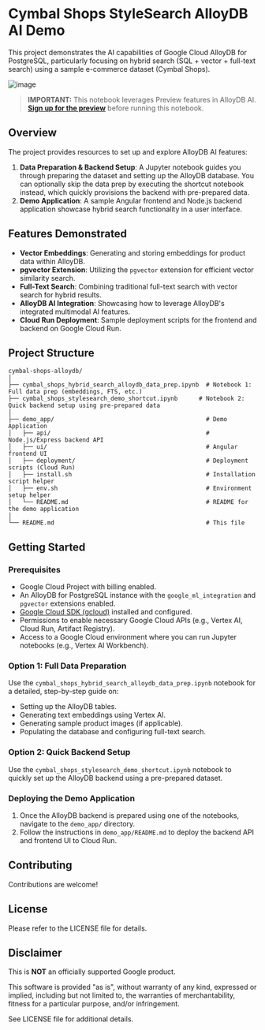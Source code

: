# Cymbal Shops StyleSearch AlloyDB AI Demo

This project demonstrates the AI capabilities of Google Cloud AlloyDB for PostgreSQL, particularly focusing on hybrid search (SQL + vector + full-text search) using a sample e-commerce dataset (Cymbal Shops).

![image](./assets/img/stylesearch-demo-screenshot.png)

> **IMPORTANT:** This notebook leverages Preview features in AlloyDB AI. **[Sign up for the preview](https://docs.google.com/forms/d/e/1FAIpQLSfJ9vHIJ79nI7JWBDELPFL75pDQa4XVZQ2fxShfYddW0RwmLw/viewform)** before running this notebook.

## Overview

The project provides resources to set up and explore AlloyDB AI features:

1.  **Data Preparation & Backend Setup**: A Jupyter notebook guides you through preparing the dataset and setting up the AlloyDB database. You can optionally skip the data prep by executing the shortcut notebook instead, which quickly provisions the backend with pre-prepared data.
2.  **Demo Application**: A sample Angular frontend and Node.js backend application showcase hybrid search functionality in a user interface.

## Features Demonstrated

* **Vector Embeddings**: Generating and storing embeddings for product data within AlloyDB.
* **pgvector Extension**: Utilizing the `pgvector` extension for efficient vector similarity search.
* **Full-Text Search**: Combining traditional full-text search with vector search for hybrid results.
* **AlloyDB AI Integration**: Showcasing how to leverage AlloyDB's integrated multimodal AI features.
* **Cloud Run Deployment**: Sample deployment scripts for the frontend and backend on Google Cloud Run.

## Project Structure

```
cymbal-shops-alloydb/
│
├── cymbal_shops_hybrid_search_alloydb_data_prep.ipynb  # Notebook 1: Full data prep (embeddings, FTS, etc.)
├── cymbal_shops_stylesearch_demo_shortcut.ipynb      # Notebook 2: Quick backend setup using pre-prepared data
│
├── demo_app/                                           # Demo Application
│   ├── api/                                            # Node.js/Express backend API
│   ├── ui/                                             # Angular frontend UI
│   ├── deployment/                                     # Deployment scripts (Cloud Run)
│   ├── install.sh                                      # Installation script helper
│   ├── env.sh                                          # Environment setup helper
│   └── README.md                                       # README for the demo application
│
└── README.md                                           # This file
```


## Getting Started

### Prerequisites

* Google Cloud Project with billing enabled.
* An AlloyDB for PostgreSQL instance with the `google_ml_integration` and `pgvector` extensions enabled.
* [Google Cloud SDK (gcloud)](https://cloud.google.com/sdk/docs/install) installed and configured.
* Permissions to enable necessary Google Cloud APIs (e.g., Vertex AI, Cloud Run, Artifact Registry).
* Access to a Google Cloud environment where you can run Jupyter notebooks (e.g., Vertex AI Workbench).

### Option 1: Full Data Preparation

Use the `cymbal_shops_hybrid_search_alloydb_data_prep.ipynb` notebook for a detailed, step-by-step guide on:
* Setting up the AlloyDB tables.
* Generating text embeddings using Vertex AI.
* Generating sample product images (if applicable).
* Populating the database and configuring full-text search.

### Option 2: Quick Backend Setup

Use the `cymbal_shops_stylesearch_demo_shortcut.ipynb` notebook to quickly set up the AlloyDB backend using a pre-prepared dataset.

### Deploying the Demo Application

1.  Once the AlloyDB backend is prepared using one of the notebooks, navigate to the `demo_app/` directory.
2.  Follow the instructions in `demo_app/README.md` to deploy the backend API and frontend UI to Cloud Run.

## Contributing

Contributions are welcome!

## License

Please refer to the LICENSE file for details.

## Disclaimer

This is **NOT** an officially supported Google product.

This software is provided "as is", without warranty of any kind, expressed or implied, including but not limited to, the warranties of merchantability, fitness for a particular purpose, and/or infringement.

See LICENSE file for additional details.